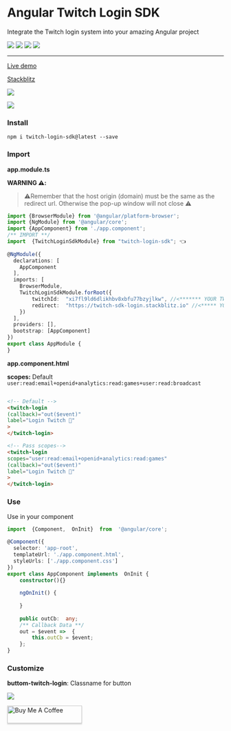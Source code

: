 
  
# Angular Twitch Login SDK

Integrate the Twitch login system into your amazing Angular project

<img src="https://badgen.net/npm/dy/twitch-login-sdk" /> <img src="https://badgen.net/npm/v/twitch-login-sdk" />  <img src="https://img.shields.io/github/stars/leifermendez/twitch-login-sdk" /> <img src="https://img.shields.io/github/license/leifermendez/twitch-login-sdk" />

---

[Live demo](https://twitch-login-sdk.stackblitz.io)

[Stackblitz](https://stackblitz.com/edit/twitch-login-sdk)

![](https://i.imgur.com/7UlkITH.png)

![](https://i.imgur.com/Nri25rj.png)

### Install
`npm i twitch-login-sdk@latest --save`

### Import


__app.module.ts__


__WARNING ⚠️:__
> ⚠️Remember that the host origin (domain) must be the same as the redirect url. Otherwise the pop-up window will not close ⚠️

```typescript
import {BrowserModule} from '@angular/platform-browser';  
import {NgModule} from '@angular/core';  
import {AppComponent} from './app.component';  
/** IMPORT **/
import  {TwitchLoginSdkModule} from "twitch-login-sdk"; 👈
  
@NgModule({  
  declarations: [  
    AppComponent  
  ],  
  imports: [  
    BrowserModule,   
	TwitchLoginSdkModule.forRoot({ 
		twitchId:  "xi7fl9ld6dlikhbv8xbfu77bzyjlkw", //<******* YOUR TWITCH_ID 👈
		redirect:  "https://twitch-sdk-login.stackblitz.io" //<***** YOUR CALLBACK REDIRECT 👈
	})
  ],  
  providers: [],  
  bootstrap: [AppComponent]  
})  
export class AppModule {  
}
```
__app.component.html__

__scopes:__ Default 
`user:read:email+openid+analytics:read:games+user:read:broadcast`

```html

<!-- Default -->
<twitch-login
(callback)="out($event)"
label="Login Twitch 🚀"
>
</twitch-login>

<!-- Pass scopes-->
<twitch-login
scopes="user:read:email+openid+analytics:read:games"
(callback)="out($event)"
label="Login Twitch 🚀"
>
</twitch-login>
```

### Use

Use in your component
```typescript
import  {Component,  OnInit}  from  '@angular/core'; 

@Component({  
  selector: 'app-root',  
  templateUrl: './app.component.html',  
  styleUrls: ['./app.component.css']  
})  
export class AppComponent implements  OnInit {  
	constructor(){}
	
	ngOnInit() {
	
	}
	
	public outCb:  any;
	/** Callback Data **/
	out = $event =>  {
		this.outCb = $event;
	};
}
```

### Customize

__buttom-twitch-login__: Classname for button

![](https://i.imgur.com/7wguNoA.png)


<a href="https://www.buymeacoffee.com/leifermendez" target="_blank"><img src="https://www.buymeacoffee.com/assets/img/custom_images/orange_img.png" alt="Buy Me A Coffee" style="height: 41px !important;width: 174px !important;box-shadow: 0px 3px 2px 0px rgba(190, 190, 190, 0.5) !important;-webkit-box-shadow: 0px 3px 2px 0px rgba(190, 190, 190, 0.5) !important;" ></a>
